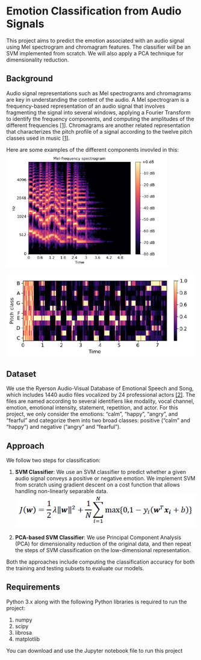 # Emotion Classification from Audio Signals

This project aims to predict the emotion associated with an audio signal using Mel spectrogram and chromagram features. The classifier will be an SVM implemented from scratch. We will also apply a PCA technique for dimensionality reduction.

## Background

Audio signal representations such as Mel spectrograms and chromagrams are key in understanding the content of the audio. A Mel spectrogram is a frequency-based representation of an audio signal that involves fragmenting the signal into several windows, applying a Fourier Transform to identify the frequency components, and computing the amplitudes of the different frequencies [[1]](https://librosa.org/doc/main/generated/librosa.feature.melspectrogram.html). Chromagrams are another related representation that characterizes the pitch profile of a signal according to the twelve pitch classes used in music [[1]](https://librosa.org/doc/main/generated/librosa.feature.melspectrogram.html).

Here are some examples of the different components invovled in this:
![My Image](Screenshot_1.png)

![My Image](Screenshot_2.png)


## Dataset

We use the Ryerson Audio-Visual Database of Emotional Speech and Song, which includes 1440 audio files vocalized by 24 professional actors [[2]](https://zenodo.org/record/1188976#.Y3qkx3bMLIU). The files are named according to several identifiers like modality, vocal channel, emotion, emotional intensity, statement, repetition, and actor. For this project, we only consider the emotions: “calm”, “happy”, “angry”, and “fearful” and categorize them into two broad classes: positive (“calm” and “happy”) and negative (“angry” and “fearful”).

## Approach

We follow two steps for classification:

1. **SVM Classifier**: We use an SVM classifier to predict whether a given audio signal conveys a positive or negative emotion. We implement SVM from scratch using gradient descent on a cost function that allows handling non-linearly separable data.
![My Image](Screenshot_3.png)

2. **PCA-based SVM Classifier**: We use Principal Component Analysis (PCA) for dimensionality reduction of the original data, and then repeat the steps of SVM classification on the low-dimensional representation.

Both the approaches include computing the classification accuracy for both the training and testing subsets to evaluate our models.

## Requirements

Python 3.x along with the following Python libraries is required to run the project:
1. numpy
2. scipy
3. librosa
4. matplotlib

You can download and use the Jupyter notebook file to run this project
